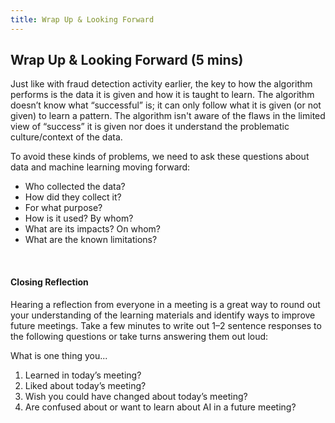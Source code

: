 ```yaml
---
title: Wrap Up & Looking Forward
--- 
```


## Wrap Up & Looking Forward (5 mins)

Just like with fraud detection activity earlier, the key to how the algorithm performs is the data it is given and how it is taught to learn. The algorithm doesn’t know what “successful” is; it can only follow what it is given (or not given) to learn a pattern. The algorithm isn't aware of the flaws in the limited view of “success” it is given nor does it understand the problematic culture/context of the data. 

To avoid these kinds of problems, we need to ask these questions about data and machine learning moving forward:
* Who collected the data? 
* How did they collect it?
* For what purpose?
* How is it used? By whom?
* What are its impacts? On whom?
* What are the known limitations?

<br>

#### Closing Reflection

Hearing a reflection from everyone in a meeting is a great way to round out your understanding of the learning materials and identify ways to improve future meetings. Take a few minutes to write out 1–2 sentence responses to the following questions or take turns answering them out loud: 

What is one thing you...					
1. Learned in today’s meeting?
1. Liked about today’s meeting? 
1. Wish you could have changed about today’s meeting? 
1. Are confused about or want to learn about AI in a future meeting?
